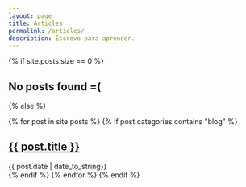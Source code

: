 ```yaml
---
layout: page
title: Articles
permalink: /articles/
description: Escrevo para aprender.
---
```


<a class="scroll-down" href=""></a>

{% if site.posts.size == 0 %}
    <h2>No posts found =(</h2>
{% else %}

{% for post in site.posts %}
  {% if post.categories contains "blog" %}
  <div class="content list">
    <div class="list-item">
      <h2 class="list-post-title">
        <a href="{{ post.url }}">{{ post.title }}</a>
      </h2>
      <div class="list-post-date">
        <time>{{ post.date | date_to_string}}</time>
      </div>
    </div>
  </div>
  {% endif %}
{% endfor %}
{% endif %}

